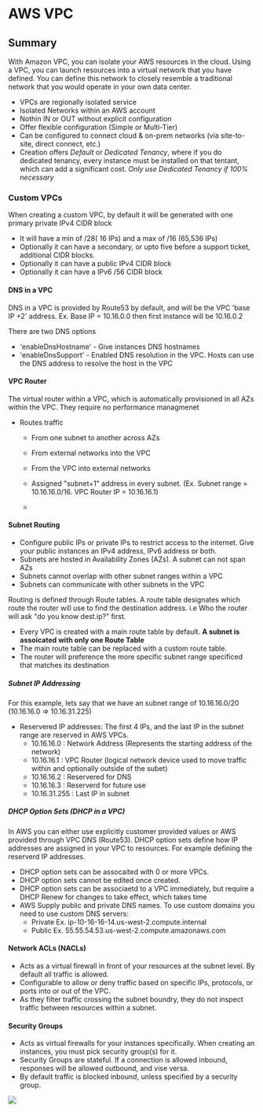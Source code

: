 # AWS VPC

## Summary

With Amazon VPC, you can isolate your AWS resources in the cloud. Using a VPC, you can launch resources into a virtual network that you have defined. You can define this network to closely resemble a traditional network that you would operate in your own data center.

- VPCs are regionally isolated service
- Isolated Networks within an AWS account
- Nothin IN or OUT without explicit configuration
- Offer flexible configuration (Simple or Multi-Tier)
- Can be configured to connect cloud & on-prem networks (via site-to-site, direct connect, etc.)
- Creation offers *Default* or *Dedicated Tenancy*, where if you do dedicated tenancy, every instance must be installed on that tentant, which can add a significant cost. *Only use Dedicated Tenancy if 100% necessary*

### Custom VPCs

When creating a custom VPC, by default it will be generated with one primary private IPv4 CIDR block
- It will have a min of /28( 16 IPs) and a max of /16 (65,536 IPs)
- Optionally it can have a secondary, or upto five before a support ticket, additional CIDR blocks.
- Optionally it can have a public IPv4 CIDR block
- Optionally it can have a IPv6 /56 CIDR block

#### DNS in a VPC
DNS in a VPC is provided by Route53 by default, and will be the VPC 'base IP +2' address. Ex. Base IP = 10.16.0.0 then first instance will be 10.16.0.2

There are two DNS options
- 'enableDnsHostname' - Give instances DNS hostnames
- 'enableDnsSupport' - Enabled DNS resolution in the VPC. Hosts can use the DNS address to resolve the host in the VPC

#### VPC Router
The virtual router within a VPC, which is automatically provisioned in all AZs within the VPC. They require no performance managmenet 

- Routes traffic
  - From one subnet to another across AZs
  - From external networks into the VPC
  - From the VPC into external networks
  - Assigned "subnet+1" address in every subnet. (Ex. Subnet range = 10.16.16.0/16. VPC Router IP = 10.16.16.1)
 
  - 
#### Subnet Routing
- Configure public IPs or private IPs to restrict access to the internet.  Give your public instances an IPv4 address, IPv6 address or both.
- Subnets are hosted in Availability Zones (AZs). A subnet can not span AZs
- Subnets cannot overlap with other subnet ranges within a VPC
- Subnets can communicate with other subnets in the VPC

Routing is defined through Route tables. 
A route table designates which route the router will use to find the destination address. i.e Who the router will ask "do you know dest.ip?" first.
- Every VPC is created with a main route table by default. **A subnet is assoicated with only one Route Table**
- The main route table can be replaced with a custom route table.
- The router will preference the more specific subnet range specificed that matches its destination

##### Subnet IP Addressing
For this example, lets say that we have an subnet range of 10.16.16.0/20 (10.16.16.0 => 10.16.31.225)
- Reservered IP addresses: The first 4 IPs, and the last IP in the subnet range are reserved in AWS VPCs.
  - 10.16.16.0 : Network Address (Represents the starting address of the network)
  - 10.16.16.1 : VPC Router (logical network device used to move traffic within and optionally outside of the subet)
  - 10.16.16.2 : Reservered for DNS
  - 10.16.16.3 : Reserverd for future use
  - 10.16.31.255 : Last IP in subnet
 
##### DHCP Option Sets (DHCP in a VPC)
In AWS you can either use explicitly customer provided values or AWS provided through VPC DNS (Route53).
DHCP option sets define how IP addresses are assigned in your VPC to resources. For example defining the reserverd IP addresses. 

- DHCP option sets can be assocaited with 0 or more VPCs.
- DHCP option sets cannot be edited once created.
- DHCP option sets can be associaetd to a VPC immediately, but require a DHCP Renew for changes to take effect, which takes time
- AWS Supply public and private DNS names. To use custom domains you need to use custom DNS servers:
  - Private Ex. ip-10-16-16-14.us-west-2.compute.internal
  - Public Ex. 55.55.54.53.us-west-2.compute.amazonaws.com

#### Network ACLs (NACLs)
- Acts as a virtual firewall in front of your resources at the subnet level. By default all traffic is allowed.
- Configurable to allow or deny traffic based on specific IPs, protocols, or ports into or out of the VPC.
- As they filter traffic crossing the subnet boundry, they do not inspect traffic between resources within a subnet. 

#### Security Groups
- Acts as virtual firewalls for your instances specifically. When creating an instances, you must pick security group(s) for it.
- Security Groups are stateful. If a connection is allowed inbound, responses will be allowed outbound, and vise versa.
- By default traffic is blocked inbound, unless specified by a security group.



![](https://explore.skillbuilder.aws/files/a/w/aws_prod1_docebosaas_com/1721163600/qQMAeir7CedYq2w0pM_zlw/tincan/1795780_1704469401_o_1hjd4l7tc11hedc913i09dklbhj_zip/assets/tIGAAOvXG7iOcSTU_u1HIeJqGSJ0Dp5cG.png)
